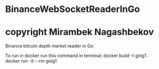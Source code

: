 # BinanceWebSocketReaderInGo
# copyright Mirambek Nagashbekov
Binance bitcoin depth market reader in Go

To run in docker run this command in terminal:
docker build -t golg1 .
docker run -it --rm  golg1
	
	
